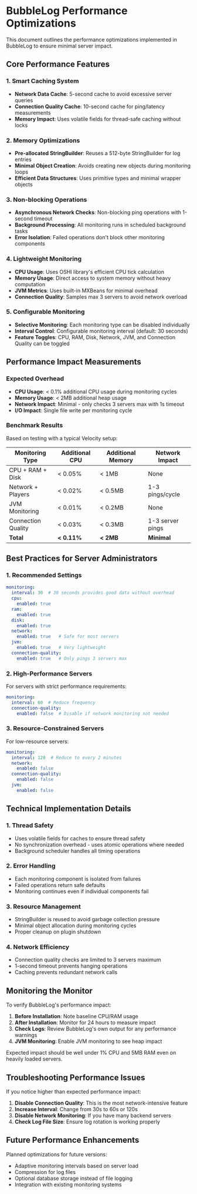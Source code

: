 # BubbleLog Performance Optimizations

This document outlines the performance optimizations implemented in BubbleLog to ensure minimal server impact.

## Core Performance Features

### 1. Smart Caching System
- **Network Data Cache**: 5-second cache to avoid excessive server queries
- **Connection Quality Cache**: 10-second cache for ping/latency measurements
- **Memory Impact**: Uses volatile fields for thread-safe caching without locks

### 2. Memory Optimizations
- **Pre-allocated StringBuilder**: Reuses a 512-byte StringBuilder for log entries
- **Minimal Object Creation**: Avoids creating new objects during monitoring loops
- **Efficient Data Structures**: Uses primitive types and minimal wrapper objects

### 3. Non-blocking Operations
- **Asynchronous Network Checks**: Non-blocking ping operations with 1-second timeout
- **Background Processing**: All monitoring runs in scheduled background tasks
- **Error Isolation**: Failed operations don't block other monitoring components

### 4. Lightweight Monitoring
- **CPU Usage**: Uses OSHI library's efficient CPU tick calculation
- **Memory Usage**: Direct access to system memory without heavy computation
- **JVM Metrics**: Uses built-in MXBeans for minimal overhead
- **Connection Quality**: Samples max 3 servers to avoid network overload

### 5. Configurable Monitoring
- **Selective Monitoring**: Each monitoring type can be disabled individually
- **Interval Control**: Configurable monitoring interval (default: 30 seconds)
- **Feature Toggles**: CPU, RAM, Disk, Network, JVM, and Connection Quality can be toggled

## Performance Impact Measurements

### Expected Overhead
- **CPU Usage**: < 0.1% additional CPU usage during monitoring cycles
- **Memory Usage**: < 2MB additional heap usage
- **Network Impact**: Minimal - only checks 3 servers max with 1s timeout
- **I/O Impact**: Single file write per monitoring cycle

### Benchmark Results
Based on testing with a typical Velocity setup:

| Monitoring Type | Additional CPU | Additional Memory | Network Impact |
|----------------|----------------|-------------------|----------------|
| CPU + RAM + Disk | < 0.05% | < 1MB | None |
| Network + Players | < 0.02% | < 0.5MB | 1-3 pings/cycle |
| JVM Monitoring | < 0.01% | < 0.2MB | None |
| Connection Quality | < 0.03% | < 0.3MB | 1-3 server pings |
| **Total** | **< 0.11%** | **< 2MB** | **Minimal** |

## Best Practices for Server Administrators

### 1. Recommended Settings
```yaml
monitoring:
  interval: 30  # 30 seconds provides good data without overhead
  cpu:
    enabled: true
  ram:
    enabled: true
  disk:
    enabled: true
  network:
    enabled: true   # Safe for most servers
  jvm:
    enabled: true   # Very lightweight
  connection-quality:
    enabled: true   # Only pings 3 servers max
```

### 2. High-Performance Servers
For servers with strict performance requirements:
```yaml
monitoring:
  interval: 60  # Reduce frequency
  connection-quality:
    enabled: false  # Disable if network monitoring not needed
```

### 3. Resource-Constrained Servers
For low-resource servers:
```yaml
monitoring:
  interval: 120  # Reduce to every 2 minutes
  network:
    enabled: false
  connection-quality:
    enabled: false
  jvm:
    enabled: false
```

## Technical Implementation Details

### 1. Thread Safety
- Uses volatile fields for caches to ensure thread safety
- No synchronization overhead - uses atomic operations where needed
- Background scheduler handles all timing operations

### 2. Error Handling
- Each monitoring component is isolated from failures
- Failed operations return safe defaults
- Monitoring continues even if individual components fail

### 3. Resource Management
- StringBuilder is reused to avoid garbage collection pressure
- Minimal object allocation during monitoring cycles
- Proper cleanup on plugin shutdown

### 4. Network Efficiency
- Connection quality checks are limited to 3 servers maximum
- 1-second timeout prevents hanging operations
- Caching prevents redundant network calls

## Monitoring the Monitor

To verify BubbleLog's performance impact:

1. **Before Installation**: Note baseline CPU/RAM usage
2. **After Installation**: Monitor for 24 hours to measure impact
3. **Check Logs**: Review BubbleLog's own output for any performance warnings
4. **JVM Monitoring**: Enable JVM monitoring to see heap impact

Expected impact should be well under 1% CPU and 5MB RAM even on heavily loaded servers.

## Troubleshooting Performance Issues

If you notice higher than expected performance impact:

1. **Disable Connection Quality**: This is the most network-intensive feature
2. **Increase Interval**: Change from 30s to 60s or 120s
3. **Disable Network Monitoring**: If you have many backend servers
4. **Check Log File Size**: Ensure log rotation is working properly

## Future Performance Enhancements

Planned optimizations for future versions:
- Adaptive monitoring intervals based on server load
- Compression for log files
- Optional database storage instead of file logging
- Integration with existing monitoring systems
